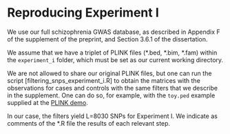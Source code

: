 # Reproducing Experiment I
We use our full schizophrenia GWAS database,
as described in Appendix F of the supplement of the preprint,
and Section 3.6.1 of the dissertation.

We assume that we have a triplet of PLINK files (\*.bed, \*.bim, \*.fam) within the `experiment_i` folder,
which must be set as our current working directory.

We are not allowed to share our original PLINK files, but one can run the script [filtering_snps_experiment_i.R] to obtain
the matrices with the observations for cases and controls with the same filters that we describe in the
supplement. One can do so, for example, with the `toy.ped` example supplied at the [PLINK demo](https://www.cog-genomics.org/plink/1.9/).

In our case, the filters yield L=8030 SNPs for Experiment I. We indicate as comments of the
*.R file the results of each relevant step.
